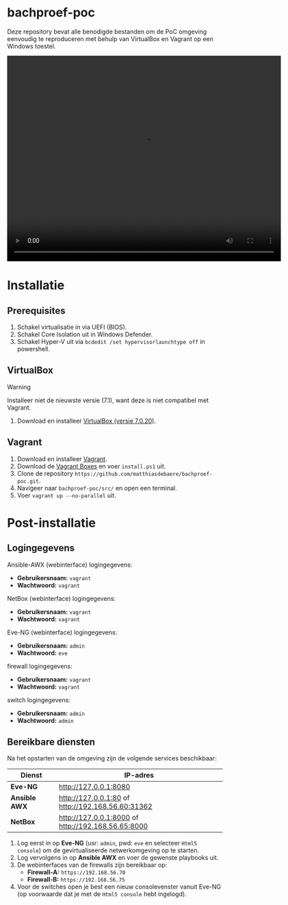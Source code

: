 # bachproef-poc
Deze repository bevat alle benodigde bestanden om de PoC omgeving eenvoudig te reproduceren met behulp van VirtualBox en Vagrant op een Windows toestel.

[<video src="demos/demo_install.mp4" width="640" height="480" controls></video>](https://hogent.cloud.panopto.eu/Panopto/Pages/Viewer.aspx?id=8d95c9ec-224b-42be-87d5-b2e200c86f2b&start=0)

# Installatie
## Prerequisites
1. Schakel virtualisatie in via UEFI (BIOS).  
2. Schakel Core Isolation uit in Windows Defender.
3. Schakel Hyper-V uit via `bcdedit /set hypervisorlaunchtype off` in powershell.

## VirtualBox    
> [!Warning]
> Installeer niet de nieuwste versie (7.1), want deze is niet compatibel met Vagrant.

1. Download en installeer [VirtualBox (versie 7.0.20)](https://www.virtualbox.org/wiki/Download_Old_Builds_7_0).

## Vagrant
1. Download en installeer [Vagrant](https://www.vagrantup.com/).
2. Download de [Vagrant Boxes](https://filesender.belnet.be/?s=download&token=8a81cc50-ef70-4c5d-ab97-7c3815056656) en voer `install.ps1` uit.
3. Clone de repository `https://github.com/matthiasdebaere/bachproef-poc.git`.
4. Navigeer naar `bachproef-poc/src/` en open een terminal.
5. Voer `vagrant up --no-parallel` uit.

# Post-installatie
## Logingegevens
Ansible-AWX (webinterface) logingegevens:
- **Gebruikersnaam:** `vagrant`  
- **Wachtwoord:** `vagrant`

NetBox (webinterface) logingegevens:
- **Gebruikersnaam:** `vagrant`  
- **Wachtwoord:** `vagrant`  

Eve-NG (webinterface) logingegevens:
- **Gebruikersnaam:** `admin`  
- **Wachtwoord:** `eve`

firewall logingegevens:
- **Gebruikersnaam:** `vagrant`  
- **Wachtwoord:** `vagrant`

switch logingegevens:
- **Gebruikersnaam:** `admin`  
- **Wachtwoord:** `admin`

## Bereikbare diensten
Na het opstarten van de omgeving zijn de volgende services beschikbaar:

| Dienst           | IP-adres       |
|------------------|----------------|
| **Eve-NG**        | http://127.0.0.1:8080 |
| **Ansible AWX**   | http://127.0.0.1:80 of http://192.168.56.60:31362 |
| **NetBox**        | http://127.0.0.1:8000 of http://192.168.56.65:8000 |


1. Log eerst in op **Eve-NG** (usr: `admin`, pwd: `eve` en selecteer `Html5 console`) om de gevirtualiseerde netwerkomgeving op te starten.
2. Log vervolgens in op **Ansible AWX** en voer de gewenste playbooks uit.
3. De webinterfaces van de firewalls zijn bereikbaar op:
   - **Firewall‑A:** `https://192.168.56.70`
   - **Firewall‑B:** `https://192.168.56.75`
4. Voor de switches open je best een nieuw consolevenster vanuit Eve-NG (op voorwaarde dat je met de `Html5 console` hebt ingelogd).
